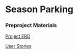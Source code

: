 # Season Parking

### Preproject Materials

[Project ERD](preproject/erd.jpeg)

[User Stories](preproject/user-stories.md)
